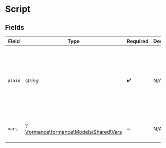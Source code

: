 # Script


## Fields

| Field                                                                            | Type                                                                             | Required                                                                         | Description                                                                      | Example                                                                          |
| -------------------------------------------------------------------------------- | -------------------------------------------------------------------------------- | -------------------------------------------------------------------------------- | -------------------------------------------------------------------------------- | -------------------------------------------------------------------------------- |
| `plain`                                                                          | *string*                                                                         | :heavy_check_mark:                                                               | N/A                                                                              | vars {<br/>account $user<br/>}<br/>send [COIN 10] (<br/>	source = @world<br/>	destination = $user<br/>)<br/> |
| `vars`                                                                           | [?\formance\formance\Models\Shared\Vars](../../Models/Shared/Vars.md)            | :heavy_minus_sign:                                                               | N/A                                                                              | {<br/>"user": "users:042"<br/>}                                                  |